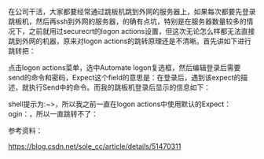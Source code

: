 在公司干活，大家都要经常通过跳板机跳到外网的服务器上，如果每次都要先登录跳板机，然后再ssh到外网的服务器，的确有点坑，特别是在服务器数量较多的情况下，之前就用过securecrt的logon actions设置，但这次无论怎么样都无法直接跳到外网的机器，原来对logon actions的跳转原理还是不清晰。首先讲如下进行跳转把：


点击logon actions菜单，选中Automate logon复选框，然后编辑登录后需要send的命令和密码，Expect这个field的意思是：在登录后，遇到该expect的描述，就执行Send中的命令。而我的跳板机登录后显示的信息如下：

shell提示为:~>，所以我之前一直在logon actions中使用默认的Expect：ogin：，所以一直跳转不了：

参考资料：

https://blog.csdn.net/sole_cc/article/details/51470311 
